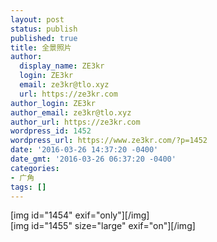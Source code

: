 ```yaml
---
layout: post
status: publish
published: true
title: 全景照片
author:
  display_name: ZE3kr
  login: ZE3kr
  email: ze3kr@tlo.xyz
  url: https://ze3kr.com
author_login: ZE3kr
author_email: ze3kr@tlo.xyz
author_url: https://ze3kr.com
wordpress_id: 1452
wordpress_url: https://www.ze3kr.com/?p=1452
date: '2016-03-26 14:37:20 -0400'
date_gmt: '2016-03-26 06:37:20 -0400'
categories:
- 广角
tags: []
---
```

<p>[img id="1454" exif="only"][/img]<br />
[img id="1455" size="large" exif="on"][/img]</p>
